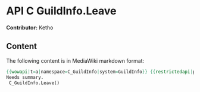 # API C GuildInfo.Leave

**Contributor:** Ketho

## Content

The following content is in MediaWiki markdown format:

```mediawiki
{{wowapi|t=a|namespace=C_GuildInfo|system=GuildInfo}} {{restrictedapi|protected}}
Needs summary.
 C_GuildInfo.Leave()
```